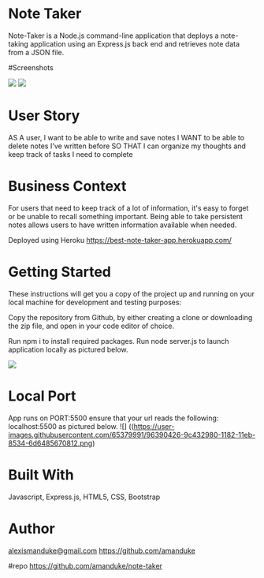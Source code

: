 

# Note Taker
Note-Taker is a Node.js command-line application that deploys a note-taking application using an Express.js back end and retrieves note data from a JSON file.

#Screenshots

![](https://user-images.githubusercontent.com/65379991/96390239-bdefe100-1181-11eb-9ab9-dff6456e89f8.png)
![](https://user-images.githubusercontent.com/65379991/96390243-bfb9a480-1181-11eb-89fa-6690f0ab1dc8.png)


# User Story
AS A user, I want to be able to write and save notes
I WANT to be able to delete notes I've written before
SO THAT I can organize my thoughts and keep track of tasks I need to complete

# Business Context
For users that need to keep track of a lot of information, it's easy to forget or be unable to recall something important. Being able to take persistent notes allows users to have written information available when needed.

Deployed using Heroku https://best-note-taker-app.herokuapp.com/



# Getting Started
These instructions will get you a copy of the project up and running on your local machine for development and testing purposes: 

Copy the repository from Github, by either creating a clone or downloading the zip file, and open in your code editor of choice. 

Run npm i to install required packages. 
Run node server.js to launch application locally as pictured below. 

![](https://user-images.githubusercontent.com/65379991/96390239-bdefe100-1181-11eb-9ab9-dff6456e89f8.png)


# Local Port
App runs on PORT:5500 ensure that your url reads the following: localhost:5500 as pictured below.
![] ((https://user-images.githubusercontent.com/65379991/96390426-9c432980-1182-11eb-8534-6d6485670812.png)




# Built With
Javascript, Express.js, HTML5, CSS, Bootstrap

# Author
alexismanduke@gmail.com https://github.com/amanduke

#repo https://github.com/amanduke/note-taker


